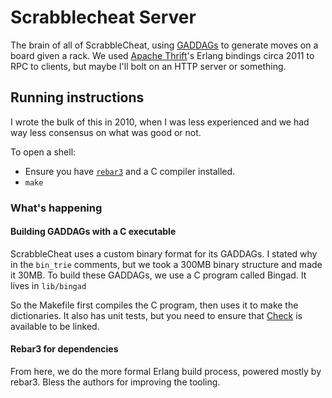 Scrabblecheat Server
=====

The brain of all of ScrabbleCheat, using [GADDAGs][2] to generate moves on a
board given a rack. We used [Apache Thrift][3]'s Erlang bindings circa 2011 to
RPC to clients, but maybe I'll bolt on an HTTP server or something.

## Running instructions

I wrote the bulk of this in 2010, when I was less experienced and we had way
less consensus on what was good or not.

To open a shell:

* Ensure you have [`rebar3`][1] and a C compiler installed.
* `make`

### What's happening

#### Building GADDAGs with a C executable

ScrabbleCheat uses a custom binary format for its GADDAGs. I stated why in the
`bin_trie` comments, but we took a 300MB binary structure and made it 30MB. To
build these GADDAGs, we use a C program called Bingad. It lives in `lib/bingad`

So the Makefile first compiles the C program, then uses it to make the
dictionaries. It also has unit tests, but you need to ensure that [Check][4]
is available to be linked.

#### Rebar3 for dependencies

From here, we do the more formal Erlang build process, powered mostly by rebar3.
Bless the authors for improving the tooling.

   [1]: http://www.rebar3.org/
   [2]: https://en.wikipedia.org/wiki/GADDAG
   [3]: https://thrift.apache.org/
   [4]: https://libcheck.github.io/check/
